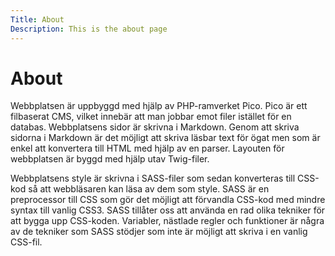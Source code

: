 ```yaml
---
Title: About
Description: This is the about page
---
```


About
=================

Webbplatsen är uppbyggd med hjälp av PHP-ramverket Pico. Pico är ett filbaserat CMS, vilket innebär att man jobbar emot filer istället för en databas. Webbplatsens sidor är skrivna i Markdown. Genom att skriva sidorna i Markdown är det möjligt att skriva läsbar text för ögat men som är enkel att konvertera till HTML med hjälp av en parser. Layouten för webbplatsen är byggd med hjälp utav Twig-filer. 

Webbplatsens style är skrivna i SASS-filer som sedan konverteras till CSS-kod så att webbläsaren kan läsa av dem som style. SASS är en preprocessor till CSS som gör det möjligt att förvandla CSS-kod med mindre syntax till vanlig CSS3. SASS tillåter oss att använda en rad olika tekniker för att bygga upp CSS-koden. Variabler, nästlade regler och funktioner är några av de tekniker som SASS stödjer som inte är möjligt att skriva i en vanlig CSS-fil.